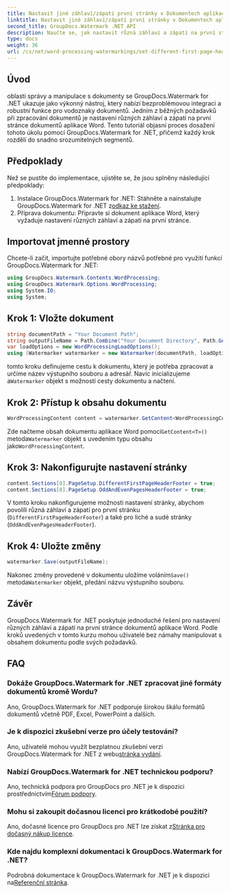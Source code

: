 ```yaml
---
title: Nastavit jiné záhlaví/zápatí první stránky v Dokumentech aplikace Word
linktitle: Nastavit jiné záhlaví/zápatí první stránky v Dokumentech aplikace Word
second_title: GroupDocs.Watermark .NET API
description: Naučte se, jak nastavit různá záhlaví a zápatí na první stránce dokumentů Word pomocí GroupDocs.Watermark for .NET.
type: docs
weight: 36
url: /cs/net/word-processing-watermarkings/set-different-first-page-header-footer-word-docs/
---
```

## Úvod
oblasti správy a manipulace s dokumenty se GroupDocs.Watermark for .NET ukazuje jako výkonný nástroj, který nabízí bezproblémovou integraci a robustní funkce pro vodoznaky dokumentů. Jedním z běžných požadavků při zpracování dokumentů je nastavení různých záhlaví a zápatí na první stránce dokumentů aplikace Word. Tento tutoriál objasní proces dosažení tohoto úkolu pomocí GroupDocs.Watermark for .NET, přičemž každý krok rozdělí do snadno srozumitelných segmentů.
## Předpoklady
Než se pustíte do implementace, ujistěte se, že jsou splněny následující předpoklady:
1.  Instalace GroupDocs.Watermark for .NET: Stáhněte a nainstalujte GroupDocs.Watermark for .NET z[odkaz ke stažení](https://releases.groupdocs.com/Watermark/net/).
2. Příprava dokumentu: Připravte si dokument aplikace Word, který vyžaduje nastavení různých záhlaví a zápatí na první stránce.

## Importovat jmenné prostory
Chcete-li začít, importujte potřebné obory názvů potřebné pro využití funkcí GroupDocs.Watermark for .NET:
```csharp
using GroupDocs.Watermark.Contents.WordProcessing;
using GroupDocs.Watermark.Options.WordProcessing;
using System.IO;
using System;
```
## Krok 1: Vložte dokument
```csharp
string documentPath = "Your Document Path";
string outputFileName = Path.Combine("Your Document Directory", Path.GetFileName(documentPath));
var loadOptions = new WordProcessingLoadOptions();
using (Watermarker watermarker = new Watermarker(documentPath, loadOptions))
```
 tomto kroku definujeme cestu k dokumentu, který je potřeba zpracovat a určíme název výstupního souboru a adresář. Navíc inicializujeme a`Watermarker` objekt s možností cesty dokumentu a načtení.
## Krok 2: Přístup k obsahu dokumentu
```csharp
WordProcessingContent content = watermarker.GetContent<WordProcessingContent>();
```
 Zde načteme obsah dokumentu aplikace Word pomocí`GetContent<T>()` metoda`Watermarker` objekt s uvedením typu obsahu jako`WordProcessingContent`.
## Krok 3: Nakonfigurujte nastavení stránky
```csharp
content.Sections[0].PageSetup.DifferentFirstPageHeaderFooter = true;
content.Sections[0].PageSetup.OddAndEvenPagesHeaderFooter = true;
```
V tomto kroku nakonfigurujeme možnosti nastavení stránky, abychom povolili různá záhlaví a zápatí pro první stránku (`DifferentFirstPageHeaderFooter`) a také pro liché a sudé stránky (`OddAndEvenPagesHeaderFooter`).
## Krok 4: Uložte změny
```csharp
watermarker.Save(outputFileName);
```
 Nakonec změny provedené v dokumentu uložíme voláním`Save()` metoda`Watermarker` objekt, předání názvu výstupního souboru.

## Závěr
GroupDocs.Watermark for .NET poskytuje jednoduché řešení pro nastavení různých záhlaví a zápatí na první stránce dokumentů aplikace Word. Podle kroků uvedených v tomto kurzu mohou uživatelé bez námahy manipulovat s obsahem dokumentu podle svých požadavků.
## FAQ
### Dokáže GroupDocs.Watermark for .NET zpracovat jiné formáty dokumentů kromě Wordu?
Ano, GroupDocs.Watermark for .NET podporuje širokou škálu formátů dokumentů včetně PDF, Excel, PowerPoint a dalších.
### Je k dispozici zkušební verze pro účely testování?
Ano, uživatelé mohou využít bezplatnou zkušební verzi GroupDocs.Watermark for .NET z webu[stránka vydání](https://releases.groupdocs.com/).
### Nabízí GroupDocs.Watermark for .NET technickou podporu?
 Ano, technická podpora pro GroupDocs pro .NET je k dispozici prostřednictvím[Fórum podpory](https://forum.groupdocs.com/c/watermark/19).
### Mohu si zakoupit dočasnou licenci pro krátkodobé použití?
 Ano, dočasné licence pro GroupDocs pro .NET lze získat z[Stránka pro dočasný nákup licence](https://purchase.groupdocs.com/temporary-license/).
### Kde najdu komplexní dokumentaci k GroupDocs.Watermark for .NET?
 Podrobná dokumentace k GroupDocs.Watermark for .NET je k dispozici na[Referenční stránka](https://reference.groupdocs.com/Watermark/net/).